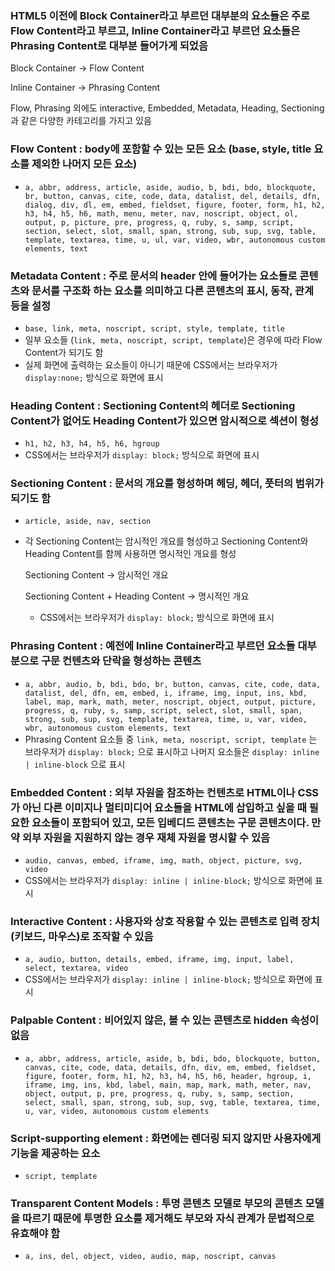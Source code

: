 ### HTML5 이전에 Block Container라고 부르던 대부분의 요소들은 주로 Flow Content라고 부르고, Inline Container라고 부르던 요소들은 Phrasing Content로 대부분 들어가게 되었음

<aside>

Block Container → Flow Content

Inline Container → Phrasing Content

</aside>

Flow, Phrasing 외에도 interactive, Embedded, Metadata, Heading, Sectioning과 같은 다양한 카테고리를 가지고 있음

### Flow Content : body에 포함할 수 있는 모든 요소 (base, style, title 요소를 제외한 나머지 모든 요소)
  - `a, abbr, address, article, aside, audio, b, bdi, bdo, blockquote, br, button, canvas, cite, code, data, datalist, del, details, dfn, dialog, div, dl, em, embed, fieldset, figure, footer, form, h1, h2, h3, h4, h5, h6, math, menu, meter, nav, noscript, object, ol, output, p, picture, pre, progress, q, ruby, s, samp, script, section, select, slot, small, span, strong, sub, sup, svg, table, template, textarea, time, u, ul, var, video, wbr, autonomous custom elements, text`

### Metadata Content : 주로 문서의 header 안에 들어가는 요소들로 콘텐츠와 문서를 구조화 하는 요소를 의미하고 다른 콘텐츠의 표시, 동작, 관계 등을 설정
  - `base, link, meta, noscript, script, style, template, title`
  - 일부 요소들 (`link, meta, noscript, script, template`)은 경우에 따라 Flow Content가 되기도 함
  - 실제 화면에 출력하는 요소들이 아니기 때문에 CSS에서는 브라우저가 `display:none;` 방식으로 화면에 표시
### Heading Content : Sectioning Content의 헤더로 Sectioning Content가 없어도 Heading Content가 있으면 암시적으로 섹션이 형성
  - `h1, h2, h3, h4, h5, h6, hgroup`
  - CSS에서는 브라우저가 `display: block;` 방식으로 화면에 표시

### Sectioning Content : 문서의 개요를 형성하며 헤딩, 헤더, 풋터의 범위가 되기도 함
  - `article, aside, nav, section`
  - 각 Sectioning Content는 암시적인 개요를 형성하고 Sectioning Content와 Heading Content를 함께 사용하면 명시적인 개요를 형성
    <aside>
    
    Sectioning Content → 암시적인 개요
    
    Sectioning Content + Heading Content → 명시적인 개요
    
    </aside>
    
    - CSS에서는 브라우저가 `display: block;` 방식으로 화면에 표시

### Phrasing Content : 예전에 Inline Container라고 부르던 요소들 대부분으로 구문 컨텐츠와 단락을 형성하는 콘텐츠
  - `a, abbr, audio, b, bdi, bdo, br, button, canvas, cite, code, data, datalist, del, dfn, em, embed, i, iframe, img, input, ins, kbd, label, map, mark, math, meter, noscript, object, output, picture, progress, q, ruby, s, samp, script, select, slot, small, span, strong, sub, sup, svg, template, textarea, time, u, var, video, wbr, autonomous custom elements, text`
  - Phrasing Content 요소들 중 `link, meta, noscript, script, template` 는 브라우저가 `display: block;` 으로 표시하고 나머지 요소들은 `display: inline | inline-block` 으로 표시

### Embedded Content : 외부 자원을 참조하는 컨텐츠로 HTML이나 CSS가 아닌 다른 이미지나 멀티미디어 요소들을 HTML에 삽입하고 싶을 때 필요한 요소들이 포함되어 있고, 모든 입베디드 콘텐츠는 구문 콘텐츠이다. 만약 외부 자원을 지원하지 않는 경우 재체 자원을 명시할 수 있음
  - `audio, canvas, embed, iframe, img, math, object, picture, svg, video`
  - CSS에서는 브라우저가 `display: inline | inline-block;` 방식으로 화면에 표시

### Interactive Content : 사용자와 상호 작용할 수 있는 콘텐츠로 입력 장치 (키보드, 마우스)로 조작할 수 있음
  - `a, audio, button, details, embed, iframe, img, input, label, select, textarea, video`
  - CSS에서는 브라우저가 `display: inline | inline-block;` 방식으로 화면에 표시

### Palpable Content : 비어있지 않은, 볼 수 있는 콘텐츠로 hidden 속성이 없음
  - `a, abbr, address, article, aside, b, bdi, bdo, blockquote, button, canvas, cite, code, data, details, dfn, div, em, embed, fieldset, figure, footer, form, h1, h2, h3, h4, h5, h6, header, hgroup, i, iframe, img, ins, kbd, label, main, map, mark, math, meter, nav, object, output, p, pre, progress, q, ruby, s, samp, section, select, small, span, strong, sub, sup, svg, table, textarea, time, u, var, video, autonomous custom elements`

### Script-supporting element : 화면에는 렌더링 되지 않지만 사용자에게 기능을 제공하는 요소
  - `script, template`

### Transparent Content Models : 투명 콘텐츠 모델로 부모의 콘텐츠 모델을 따르기 때문에 투명한 요소를 제거해도 부모와 자식 관계가 문법적으로 유효해야 함
  - `a, ins, del, object, video, audio, map, noscript, canvas`

